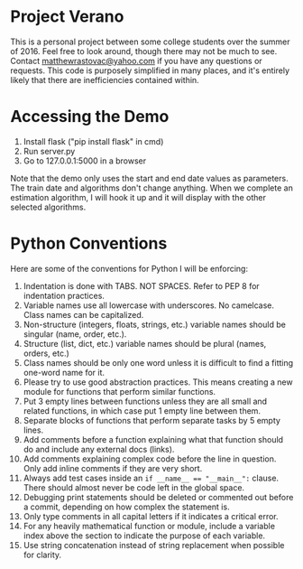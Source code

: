 # Project Verano

This is a personal project between some college students over the summer of 2016. Feel free to look around, though there may not be much to see. Contact matthewrastovac@yahoo.com if you have any questions or requests. This code is purposely simplified in many places, and it's entirely likely that there are inefficiencies contained within.

# Accessing the Demo

1. Install flask ("pip install flask" in cmd)
2. Run server.py
3. Go to 127.0.0.1:5000 in a browser

Note that the demo only uses the start and end date values as parameters. The train date and algorithms don't change anything. When we complete an estimation algorithm, I will hook it up and it will display with the other selected algorithms.

# Python Conventions

Here are some of the conventions for Python I will be enforcing:

1. Indentation is done with TABS. NOT SPACES. Refer to PEP 8 for indentation practices.
2. Variable names use all lowercase with underscores. No camelcase. Class names can be capitalized.
3. Non-structure (integers, floats, strings, etc.) variable names should be singular (name, order, etc.).
4. Structure (list, dict, etc.) variable names should be plural (names, orders, etc.)
5. Class names should be only one word unless it is difficult to find a fitting one-word name for it.
6. Please try to use good abstraction practices. This means creating a new module for functions that perform similar functions.
7. Put 3 empty lines between functions unless they are all small and related functions, in which case put 1 empty line between them.
8. Separate blocks of functions that perform separate tasks by 5 empty lines.
9. Add comments before a function explaining what that function should do and include any external docs (links).
10. Add comments explaining complex code before the line in question. Only add inline comments if they are very short.
11. Always add test cases inside an `if __name__ == "__main__":` clause. There should almost never be code left in the global space.
12. Debugging print statements should be deleted or commented out before a commit, depending on how complex the statement is.
13. Only type comments in all capital letters if it indicates a critical error.
14. For any heavily mathematical function or module, include a variable index above the section to indicate the purpose of each variable.
15. Use string concatenation instead of string replacement when possible for clarity.
